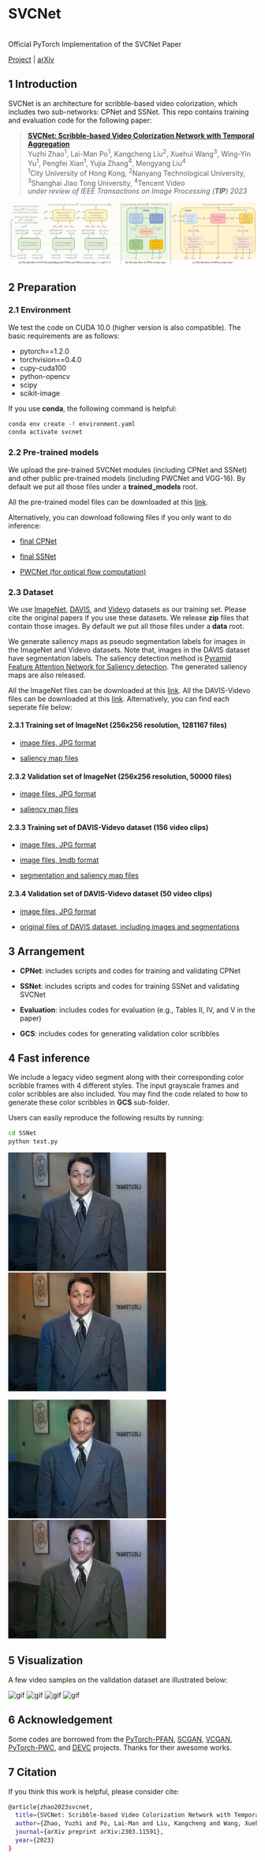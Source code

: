 # SVCNet

<br>Official PyTorch Implementation of the SVCNet Paper<br>

[Project](https://github.com/zhaoyuzhi/SVCNet) | [arXiv](https://arxiv.org/abs/2303.11591)

## 1 Introduction

SVCNet is an architecture for scribble-based video colorization, which includes two sub-networks: CPNet and SSNet. This repo contains training and evaluation code for the following paper:

> [**SVCNet: Scribble-based Video Colorization Network with Temporal Aggregation**](https://github.com/zhaoyuzhi/SVCNet)<br>
> Yuzhi Zhao<sup>1</sup>, Lai-Man Po<sup>1</sup>, Kangcheng Liu<sup>2</sup>, Xuehui Wang<sup>3</sup>, Wing-Yin Yu<sup>1</sup>, Pengfei Xian<sup>1</sup>, Yujia Zhang<sup>4</sup>, Mengyang Liu<sup>4</sup><br>
> <sup>1</sup>City University of Hong Kong, <sup>2</sup>Nanyang Technological University, <sup>3</sup>Shanghai Jiao Tong University, <sup>4</sup>Tencent Video<br>
> *under review of IEEE Transactions on Image Processing (**TIP**) 2023*<br>

![pipeline](./assets/pipeline.png)

## 2 Preparation

### 2.1 Environment

We test the code on CUDA 10.0 (higher version is also compatible). The basic requirements are as follows:

- pytorch==1.2.0
- torchvision==0.4.0
- cupy-cuda100
- python-opencv
- scipy
- scikit-image

If you use **conda**, the following command is helpful:
```bash
conda env create -f environment.yaml
conda activate svcnet
```

### 2.2 Pre-trained models

We upload the pre-trained SVCNet modules (including CPNet and SSNet) and other public pre-trained models (including PWCNet and VGG-16). By default we put all those files under a **trained_models** root.

All the pre-trained model files can be downloaded at this [link](https://portland-my.sharepoint.com/:f:/g/personal/yzzhao2-c_my_cityu_edu_hk/EoAhNnlzoe1LkoI0CSlw9q8B-zOmJlhZUoxBVC3m3eiDUQ?e=WeTQHQ).

Alternatively, you can download following files if you only want to do inference:

- [final CPNet](https://portland-my.sharepoint.com/:u:/g/personal/yzzhao2-c_my_cityu_edu_hk/EXUIeeSbnqVJq7s4PU2emwABWfxLP1UKDHajSv9lGVH_3Q?e=q4aa8g)

- [final SSNet](https://portland-my.sharepoint.com/:u:/g/personal/yzzhao2-c_my_cityu_edu_hk/EaE2q8nnMv5Hv6qDJduc6_EB6VNe5DGwavHICUwwwlqS_A?e=V4zKII)

- [PWCNet (for optical flow computation)](https://portland-my.sharepoint.com/:u:/g/personal/yzzhao2-c_my_cityu_edu_hk/Eefwdef8l99LkqCiajPjwxcBN7tTcQCPSwZYl4zKZK7N9w?e=p05AUW)

### 2.3 Dataset

We use [ImageNet](https://image-net.org/index.php), [DAVIS](https://davischallenge.org/), and [Videvo](https://github.com/phoenix104104/fast_blind_video_consistency) datasets as our training set. Please cite the original papers if you use these datasets. We release **zip** files that contain those images. By default we put all those files under a **data** root.

We generate saliency maps as pseudo segmentation labels for images in the ImageNet and Videvo datasets. Note that, images in the DAVIS dataset have segmentation labels. The saliency detection method is [Pyramid Feature Attention Network for Saliency detection](https://openaccess.thecvf.com/content_CVPR_2019/papers/Zhao_Pyramid_Feature_Attention_Network_for_Saliency_Detection_CVPR_2019_paper.pdf). The generated saliency maps are also released.

All the ImageNet files can be downloaded at this [link](https://portland-my.sharepoint.com/:f:/g/personal/yzzhao2-c_my_cityu_edu_hk/EleptIBNdqRNt7lQddcZqSkBhwtypjpgvdEnO4f1tqvF8A?e=md7hxL). All the DAVIS-Videvo files can be downloaded at this [link](https://portland-my.sharepoint.com/:f:/g/personal/yzzhao2-c_my_cityu_edu_hk/El0hCFaqaaRHoNkrqtedQdcBOXzQ7HFySRhCwDx3ZK9_nw?e=DKCBjA). Alternatively, you can find each seperate file below:

#### 2.3.1 Training set of ImageNet (256x256 resolution, 1281167 files)

- [image files, JPG format](https://portland-my.sharepoint.com/:u:/g/personal/yzzhao2-c_my_cityu_edu_hk/ERbTQ-SsaJJIrF975FHkX8IBsHRQhFucCaMxnW0cxUZzJg?e=M1j6eo)

- [saliency map files](https://portland-my.sharepoint.com/:u:/g/personal/yzzhao2-c_my_cityu_edu_hk/EcYyMwjOkrZOuG-JX6hmdrQBzvnn4s_PwLwqdyrVg701sQ?e=RIOu3s)

#### 2.3.2 Validation set of ImageNet (256x256 resolution, 50000 files)

- [image files, JPG format](https://portland-my.sharepoint.com/:u:/g/personal/yzzhao2-c_my_cityu_edu_hk/EYOPzwZ0L-5HodA2uDZoUhsB90JhAWIyIYOwCwMSOHON1Q?e=tzbVI1)

- [saliency map files](https://portland-my.sharepoint.com/:u:/g/personal/yzzhao2-c_my_cityu_edu_hk/EZSybNec0IZDtCk1C1Gx3IsBN-Q1oyUkmKk1HfuDr2_f0g?e=MeBx9u)

#### 2.3.3 Training set of DAVIS-Videvo dataset (156 video clips)

- [image files, JPG format](https://portland-my.sharepoint.com/:u:/g/personal/yzzhao2-c_my_cityu_edu_hk/EYorh60RjVBEqnSJ_7tdBVMB6_Glq3b2vNk-UBXf9LpBTQ?e=Wwsgmy)

- [image files, lmdb format](https://portland-my.sharepoint.com/:u:/g/personal/yzzhao2-c_my_cityu_edu_hk/Ed0C2MlTsBdGov_bcszB-DsBpHRyZ1ZS_ApvhRkk1sbRQw?e=1yo0TD)

- [segmentation and saliency map files](https://portland-my.sharepoint.com/:u:/g/personal/yzzhao2-c_my_cityu_edu_hk/EYmmiepd6ghGosqZZ8hGKA4BA_Ta2WaHPUpq_LHFmfsk2g?e=SGPrHD)

#### 2.3.4 Validation set of DAVIS-Videvo dataset (50 video clips)

- [image files, JPG format](https://portland-my.sharepoint.com/:f:/g/personal/yzzhao2-c_my_cityu_edu_hk/Et6UKrHu8rxBn3xf_AY2gGoBgh-F0dZXh4KDs7wrQwHsmw?e=bnbCi4)

- [original files of DAVIS dataset, including images and segmentations](https://portland-my.sharepoint.com/:u:/g/personal/yzzhao2-c_my_cityu_edu_hk/Ebc3Yruy0dhDifQAojTK5wwBh-v7LrTHtwhj_r20MoHC6Q?e=cBXa2h)

## 3 Arrangement

- **CPNet**: includes scripts and codes for training and validating CPNet

- **SSNet**: includes scripts and codes for training SSNet and validating SVCNet

- **Evaluation**: includes codes for evaluation (e.g., Tables II, IV, and V in the paper)

- **GCS**: includes codes for generating validation color scribbles

## 4 Fast inference

We include a legacy video segment along with their corresponding color scribble frames with 4 different styles. The input grayscale frames and color scribbles are also included. You may find the code related to how to generate these color scribbles in **GCS** sub-folder.

Users can easily reproduce the following results by running:

```bash
cd SSNet
python test.py
```

![gif](./assets/test_result_diverse1.gif)
![gif](./assets/test_result_diverse2.gif)

![gif](./assets/test_result_diverse3.gif)
![gif](./assets/test_result_diverse4.gif)

## 5 Visualization

A few video samples on the validation dataset are illustrated below:

![gif](./assets/gold-fish.gif)
![gif](./assets/horsejump-high.gif)
![gif](./assets/blackswan.gif)
![gif](./assets/kite-surf.gif)

## 6 Acknowledgement

Some codes are borrowed from the [PyTorch-PFAN](https://github.com/sairajk/PyTorch-Pyramid-Feature-Attention-Network-for-Saliency-Detection), [SCGAN](https://github.com/zhaoyuzhi/Semantic-Colorization-GAN), [VCGAN](https://github.com/zhaoyuzhi/VCGAN), [PyTorch-PWC](https://github.com/sniklaus/pytorch-pwc), and [DEVC](https://github.com/zhangmozhe/Deep-Exemplar-based-Video-Colorization) projects. Thanks for their awesome works.

## 7 Citation

If you think this work is helpful, please consider cite:

```bash
@article{zhao2023svcnet,
  title={SVCNet: Scribble-based Video Colorization Network with Temporal Aggregation},
  author={Zhao, Yuzhi and Po, Lai-Man and Liu, Kangcheng and Wang, Xuehui and Yu, Wing-Yin and Xian, Pengfei and Zhang, Yujia and Liu, Mengyang},
  journal={arXiv preprint arXiv:2303.11591},
  year={2023}
}
```
